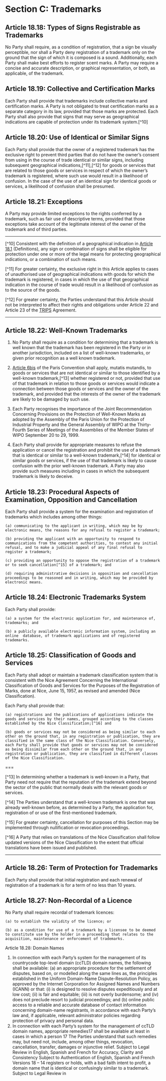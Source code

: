 # Section C: Trademarks

## Article 18.18: Types of Signs Registrable as Trademarks

No Party shall require, as a condition of registration, that a sign be visually perceptible, nor shall a Party deny registration of a trademark only on the ground that the sign of which it is composed is a sound. Additionally, each Party shall make best efforts to register scent marks. A Party may require a concise and accurate  description, or graphical representation, or both, as applicable, of the trademark.

## Article 18.19: Collective and Certification Marks

Each Party shall provide that trademarks include collective marks and certification marks. A Party is not obligated to treat certification marks as a separate category in its law, provided that those marks are protected. Each Party shall also provide that signs that may serve as geographical indications are capable of protection under its trademark system.[^10]

## Article 18.20: Use of Identical or Similar Signs

Each Party shall provide that the owner of a registered trademark has the exclusive right to prevent third parties that do not have the owner’s consent from using in the course of trade identical or similar signs, including subsequent geographical indications,[^11],[^12] for goods or services that are related to those goods or services in respect of which the owner’s trademark is registered, where such use would result in a likelihood of confusion. In the case of the use of an identical sign for identical goods or services, a likelihood of confusion shall be presumed.

## Article 18.21: Exceptions

A Party may provide limited exceptions to the rights conferred by a trademark, such as fair use of descriptive terms, provided that those exceptions take account of the legitimate interest of the owner of the trademark and of third parties.

---

[^10] Consistent with the definition of a geographical indication in [Article 18.1](./section-a.md) (Definitions), any sign or combination of signs shall be eligible for protection under one or more of the legal means for protecting geographical indications, or a combination of such means.

[^11] For greater certainty, the exclusive right in this Article applies to cases of  unauthorised use of geographical indications with goods for which the trademark is registered, in cases in which the use of that geographical indication in the course of trade would result in a likelihood of confusion as to the source of the goods.

[^12] For greater certainty, the Parties understand that this Article should not be interpreted to affect their rights and obligations under Article 22 and Article 23 of the [TRIPS](./section-c/references.md) Agreement.

---

## Article 18.22: Well-Known Trademarks

1. No Party shall require as a condition for determining that a trademark is well known that the trademark has been registered in the Party or in another jurisdiction, included on a list of well-known trademarks, or given prior recognition as a well known trademark.

2. [Article 6bis](./section-c/references.md) of the Paris Convention shall apply, mutatis mutandis, to goods or services that are not identical or similar to those identified by a well-known trademark,[^13] whether registered or not, provided that use of that trademark in relation to those goods or services would indicate a connection between those goods or services and the owner of the trademark, and provided that the interests of the owner of the trademark are likely to be damaged by such use.

3. Each Party recognises the importance of the Joint Recommendation Concerning Provisions on the Protection of Well-Known Marks as adopted by the Assembly of the Paris Union for the Protection of Industrial Property and the General Assembly of WIPO at the Thirty-Fourth Series of Meetings of the Assemblies of the
Member States of WIPO September 20 to 29, 1999.

4. Each Party shall provide for appropriate measures to refuse the application or
cancel the registration and prohibit the use of a trademark that is identical or similar to
a well-known trademark,[^14] for identical or similar goods or services, if the use of that
trademark is likely to cause confusion with the prior well-known trademark. A Party
may also provide such measures including in cases in which the subsequent trademark
is likely to deceive.

## Article 18.23: Procedural Aspects of Examination, Opposition and Cancellation

Each Party shall provide a system for the examination and registration of trademarks which includes among other things:

    (a) communicating to the applicant in writing, which may be by electronic means, the reasons for any refusal to register a trademark;
    
    (b) providing the applicant with an opportunity to respond to communications from the competent authorities, to contest any initial refusal, and to make a judicial appeal of any final refusal to register a trademark;

    (c) providing an opportunity to oppose the registration of a trademark or to seek cancellation[^15] of a trademark; and

    (d) requiring administrative decisions in opposition and cancellation proceedings to be reasoned and in writing, which may be provided by electronic means.

## Article 18.24: Electronic Trademarks System

Each Party shall provide:

    (a) a system for the electronic application for, and maintenance of, trademarks; and

    (b) a publicly available electronic information system, including an online  database, of trademark applications and of registered trademarks.
    
## Article 18.25: Classification of Goods and Services

Each Party shall adopt or maintain a trademark classification system that is consistent with the Nice Agreement Concerning the International Classification of Goods and Services for the Purposes of the Registration of Marks, done at Nice, June 15, 1957, as revised and amended (Nice Classification).

Each Party shall provide that:

    (a) registrations and the publications of applications indicate the goods and services by their names, grouped according to the classes established by the Nice Classification;[^16] and
    
    (b) goods or services may not be considered as being similar to each other on the ground that, in any registration or publication, they are classified in the same class of the Nice Classification. Conversely, each Party shall provide that goods or services may not be considered as being dissimilar from each other on the ground that, in any registration or publication, they are classified in different classes of the Nice Classification.

===

[^13] In determining whether a trademark is well-known in a Party, that Party need not require that the reputation of the trademark extend beyond the sector of the public that normally deals with the relevant goods or services.
 
[^14] The Parties understand that a well-known trademark is one that was already well-known before, as determined by a Party, the application for, registration of or use of the first-mentioned trademark.

[^15] For greater certainty, cancellation for purposes of this Section may be implemented through nullification or revocation proceedings.

[^16] A Party that relies on translations of the Nice Classification shall follow updated versions of the Nice Classification to the extent that official translations have been issued and published.

---

## Article 18.26: Term of Protection for Trademarks

Each Party shall provide that initial registration and each renewal of registration of a trademark is for a term of no less than 10 years.

## Article 18.27: Non-Recordal of a Licence

No Party shall require recordal of trademark licences:

    (a) to establish the validity of the licence; or
    
    (b) as a condition for use of a trademark by a licensee to be deemed to constitute use by the holder in a proceeding that relates to the acquisition, maintenance or enforcement of trademarks.
    
Article 18.28: Domain Names
1. In connection with each Party’s system for the management of its countrycode
top-level domain (ccTLD) domain names, the following shall be available:
(a) an appropriate procedure for the settlement of disputes, based on, or
modelled along the same lines as, the principles established in the
Uniform Domain-Name Dispute-Resolution Policy, as approved by the
Internet Corporation for Assigned Names and Numbers (ICANN) or
that:
(i) is designed to resolve disputes expeditiously and at low cost;
(ii) is fair and equitable;
(iii) is not overly burdensome; and
(iv) does not preclude resort to judicial proceedings; and
(b) online public access to a reliable and accurate database of contact
information concerning domain-name registrants,
in accordance with each Party’s law and, if applicable, relevant administrator policies
regarding protection of privacy and personal data.
2. In connection with each Party’s system for the management of ccTLD domain
names, appropriate remedies17 shall be available at least in cases in which a person
 17 The Parties understand that such remedies may, but need not, include, among other things,
revocation, cancellation, transfer, damages or injunctive relief. 
Subject to Legal Review in English, Spanish and French for Accuracy, Clarity
and Consistency
Subject to Authentication of English, Spanish and French Versions
18 – 14
registers or holds, with a bad faith intent to profit, a domain name that is identical or
confusingly similar to a trademark. 
Subject to Legal Review in

